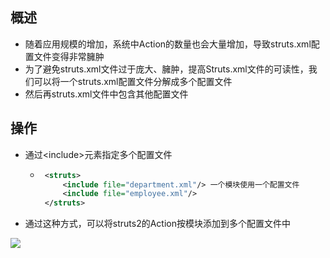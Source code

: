 ## 概述
- 随着应用规模的增加，系统中Action的数量也会大量增加，导致struts.xml配置文件变得非常臃肿
- 为了避免struts.xml文件过于庞大、臃肿，提高Struts.xml文件的可读性，我们可以将一个struts.xml配置文件分解成多个配置文件
- 然后再struts.xml文件中包含其他配置文件

## 操作
- 通过<include\>元素指定多个配置文件 

   - ```xml
      <struts>
          <include file="department.xml"/> 一个模块使用一个配置文件
          <include file="employee.xml"/>
      </struts>
      ```

- 通过这种方式，可以将struts2的Action按模块添加到多个配置文件中





![](https://cdn.jsdelivr.net/gh/huayonglun/cdn_image001@0.03029291122/gh_pic.png)

